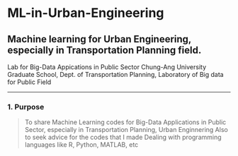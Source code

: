 # ML-in-Urban-Engineering
## Machine learning for Urban Engineering, especially in Transportation Planning field.
Lab for Big-Data Appications in Public Sector
Chung-Ang University Graduate School, Dept. of Transportation Planning, Laboratory of Big data for Public Field
- - -
### 1. Purpose
> To share Machine Learning codes for Big-Data Applications in Public Sector, especially in Transportation Planning, Urban Enginnering
> Also to seek advice for the codes that I made
> Dealing with programming languages like R, Python, MATLAB, etc
